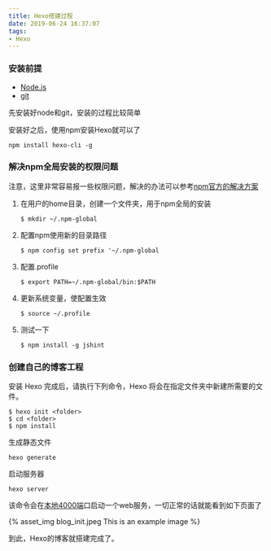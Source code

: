 ```yaml
---
title: Hexo搭建过程
date: 2019-06-24 16:37:07
tags:
- Hexo
---
```


### 安装前提

- [Node.js](https://nodejs.org/zh-cn/)
- [git](https://git-scm.com/)

先安装好node和git，安装的过程比较简单

安装好之后，使用npm安装Hexo就可以了

```
npm install hexo-cli -g
```

### 解决npm全局安装的权限问题
注意，这里非常容易报一些权限问题，解决的办法可以参考[npm官方的解决方案](https://docs.npmjs.com/resolving-eacces-permissions-errors-when-installing-packages-globally)
  

1. 在用户的home目录，创建一个文件夹，用于npm全局的安装

	``` 
	$ mkdir ~/.npm-global 
	```
2. 配置npm使用新的目录路径
	
	``` 
	$ npm config set prefix '~/.npm-global 
	```
3. 配置.profile
	
	``` 
	$ export PATH=~/.npm-global/bin:$PATH 
	```
4. 更新系统变量，使配置生效
	
	``` 
	$ source ~/.profile 
	```
5. 测试一下
	
	``` 
	$ npm install -g jshint 
	```
### 创建自己的博客工程

安装 Hexo 完成后，请执行下列命令，Hexo 将会在指定文件夹中新建所需要的文件。
```
$ hexo init <folder>
$ cd <folder>
$ npm install
```

生成静态文件  

```
hexo generate
```

启动服务器  
```
hexo server
```

该命令会在[本地4000端](localhost:4000)口启动一个web服务，一切正常的话就能看到如下页面了

{% asset_img blog_init.jpeg This is an example image %}

到此，Hexo的博客就搭建完成了。